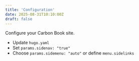 ```yaml
---
title: 'Configuration'
date: 2025-08-31T10:10:00Z
draft: false
---
```


Configure your Carbon Book site.

- Update `hugo.yaml`
- Set `params.sidenav: "true"`
- Choose `params.sidemenu: "auto"` or define `menu.sidelinks`
